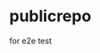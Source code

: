 # publicrepo
for e2e test













































































































































































































































































































































































































































































































































































































































































































































































































































































































































































































































































































































































































































































































































































































































































































































































































































































































































































































































































































































































































































































































































































































































































































































































































































































































































































































































































































































































































































































































































































































































































































































































































































































































































































































































































































































































































































































































































































































































































































































































































































































































































































































































































































































































































































































































































































































































































































































































































































































































































































































